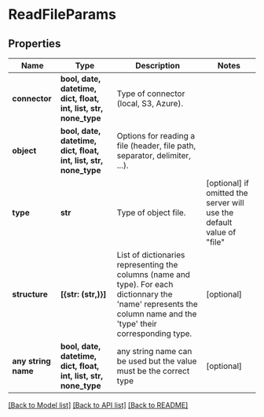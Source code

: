 # ReadFileParams


## Properties
Name | Type | Description | Notes
------------ | ------------- | ------------- | -------------
**connector** | **bool, date, datetime, dict, float, int, list, str, none_type** | Type of connector (local, S3, Azure). | 
**object** | **bool, date, datetime, dict, float, int, list, str, none_type** | Options for reading a file (header, file path, separator,         delimiter, ...). | 
**type** | **str** | Type of object file. | [optional]  if omitted the server will use the default value of "file"
**structure** | **[{str: (str,)}]** | List of dictionaries representing the columns         (name and type). For each dictionnary the &#39;name&#39; represents the column         name and the &#39;type&#39; their corresponding type. | [optional] 
**any string name** | **bool, date, datetime, dict, float, int, list, str, none_type** | any string name can be used but the value must be the correct type | [optional]

[[Back to Model list]](../README.md#documentation-for-models) [[Back to API list]](../README.md#documentation-for-api-endpoints) [[Back to README]](../README.md)


